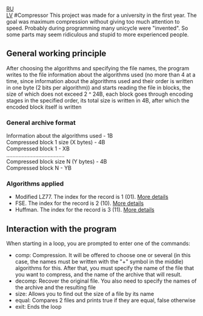 
[RU](./README_RU.md)    
[LV](./README_LV.md)
#Compressor
This project was made for a university in the first year. The goal was maximum
compression without giving too much attention to speed. Probably during programming
many unicycle were "invented". So some parts may
seem ridiculous and stupid to more experienced people.

## General working principle
After choosing the algorithms and specifying the file names, the program 
writes to the file information about the algorithms used (no more than 4 
at a time, since information about the algorithms used and their order is 
written in one byte (2 bits per algorithm)) and starts reading the file 
in blocks, the size of which does not exceed 2 ^ 24B, each block goes 
through encoding stages in the specified order, its total size is written 
in 4B, after which the encoded block itself is written

### General archive format
Information about the algorithms used - 1B <br>
Compressed block 1 size (X bytes) - 4B <br>
Compressed block 1 - XB <br>
...................................... <br>
Compressed block size N (Y bytes) - 4B <br>
Compressed block N - YB <br>

### Algorithms applied
- Modified LZ77. The index for the record is 1 (01). [More details](./docs/LZ.md)
- FSE. The index for the record is 2 (10). [More details](./docs/FSE.md)
- Huffman. The index for the record is 3 (11). [More details](./docs/HUFFMAN.md)


## Interaction with the program
When starting in a loop, you are prompted to enter one of the commands:
- comp: Compression. It will be offered to choose one or several (in this 
  case, the names must be written with the "+" symbol in the middle) algorithms for this. 
  After that, you must specify the name of the file that you want to 
  compress, and the name of the archive that will result.
- decomp: Recover the original file. You also need to specify the names of 
  the archive and the resulting file
- size: Allows you to find out the size of a file by its name
- equal: Compares 2 files and prints true if they are equal, false otherwise
- exit: Ends the loop